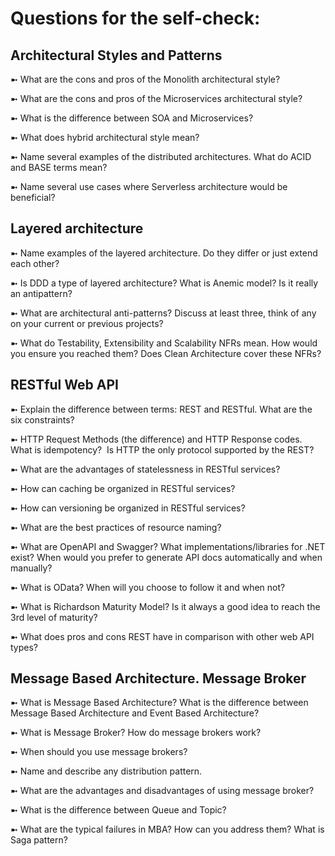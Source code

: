 # Questions for the self-check: 

## Architectural Styles and Patterns

➼ What are the cons and pros of the Monolith architectural style?

➼ What are the cons and pros of the Microservices architectural style?

➼ What is the difference between SOA and Microservices?

➼ What does hybrid architectural style mean?

➼ Name several examples of the distributed architectures. What do ACID and BASE terms mean?

➼ Name several use cases where Serverless architecture would be beneficial?


##  Layered architecture

➼ Name examples of the layered architecture. Do they differ or just extend each other?

➼ Is DDD a type of layered architecture? What is Anemic model? Is it really an antipattern?

➼ What are architectural anti-patterns? Discuss at least three, think of any on your current or previous projects?

➼ What do Testability, Extensibility and Scalability NFRs mean. How would you ensure you reached them? Does Clean Architecture cover these NFRs?

##  RESTful Web API

➼ Explain the difference between terms: REST and RESTful. What are the six constraints?

➼ HTTP Request Methods (the difference) and HTTP Response codes. What is idempotency?  Is HTTP the only protocol supported by the REST?

➼ What are the advantages of statelessness in RESTful services?

➼ How can caching be organized in RESTful services?

➼ How can versioning be organized in RESTful services? 

➼ What are the best practices of resource naming? 

➼ What are OpenAPI and Swagger? What implementations/libraries for .NET exist? When would you prefer to generate API docs automatically and when manually?

➼ What is OData? When will you choose to follow it and when not?

➼ What is Richardson Maturity Model? Is it always a good idea to reach the 3rd level of maturity?

➼ What does pros and cons REST have in comparison with other web API types?


##  Message Based Architecture. Message Broker

➼ What is Message Based Architecture? What is the difference between Message Based Architecture and Event Based Architecture?

➼ What is Message Broker? How do message brokers work?

➼ When should you use message brokers?

➼ Name and describe any distribution pattern.

➼ What are the advantages and disadvantages of using message broker?

➼ What is the difference between Queue and Topic?

➼ What are the typical failures in MBA? How can you address them? What is Saga pattern?

